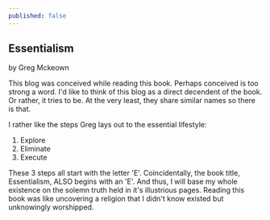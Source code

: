 ```yaml
---
published: false
---
```

## Essentialism
by Greg Mckeown

This blog was conceived while reading this book. Perhaps conceived is too strong a word. I'd like to think of this blog as a direct decendent of the book. Or rather, it tries to be. At the very least, they share similar names so there is that. 

I rather like the steps Greg lays out to the essential lifestyle: 
1. Explore
1. Eliminate
1. Execute

These 3 steps all start with the letter 'E'. Coincidentally, the book title, Essentialism, ALSO begins with an 'E'. And thus, I will base my whole existence on the solemn truth held in it's illustrious pages. Reading this book was like uncovering a religion that I didn't know existed but unknowingly worshipped. 
